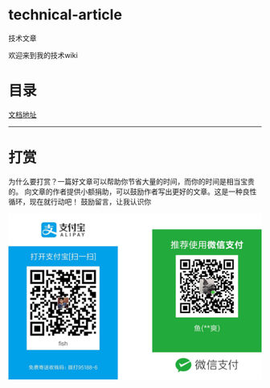 # technical-article
技术文章

欢迎来到我的技术wiki

# 目录
[文档地址](https://github.com/getElement/technical-article/wiki)
***

# 打赏
为什么要打赏？一篇好文章可以帮助你节省大量的时间，而你的时间是相当宝贵的。 向文章的作者提供小额捐助，可以鼓励作者写出更好的文章。这是一种良性循环，现在就行动吧！ 鼓励留言，让我认识你

![支付](https://github.com/getElement/technical-article/blob/master/alipay%26wechart.jpg)
